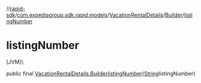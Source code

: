 //[rapid-sdk](../../../../index.md)/[com.expediagroup.sdk.rapid.models](../../index.md)/[VacationRentalDetails](../index.md)/[Builder](index.md)/[listingNumber](listing-number.md)

# listingNumber

[JVM]\

public final [VacationRentalDetails.Builder](index.md)[listingNumber](listing-number.md)([String](https://docs.oracle.com/javase/8/docs/api/java/lang/String.html)listingNumber)
